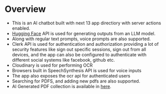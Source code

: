 # Overview

- This is an AI chatbot built with next 13 app directiory with server actions enabled.
- [Hugging Face](https://huggingface.co/) API is used for generating outputs from an LLM model. 
- Along with regular text prompts, voice prompts are also supported.
- Clerk API is used for authentication and authorization providing a lot of security features like sign out specific sessions, sign out from all devices, and the app can also be configured to authenticate with different social systems like facebook, github etc.
- Cloudinary is used for performing OCR
- Browsers built in SpeechSynthesis API is used for voice inputs
- The app also exposes the ocr api for authenticated users
- Searching for PDFS, and adding new pdfs are also supported.
- AI Generated PDF collection is available in [here](https://ai-renegade.netlify.app/pdfplatform).
